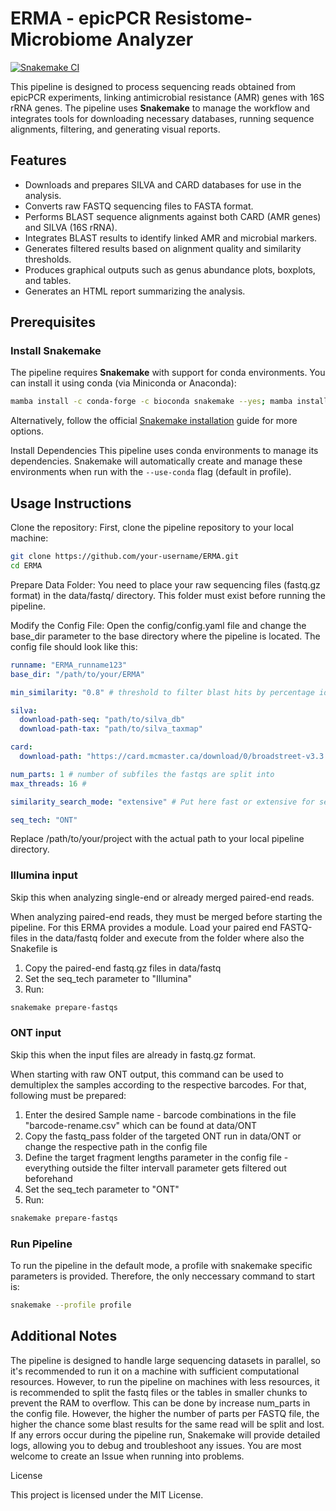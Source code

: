 # ERMA - epicPCR Resistome-Microbiome Analyzer

[![Snakemake CI](https://github.com/IKIM-Essen/ERMA/actions/workflows/snakemake-ci.yml/badge.svg)](https://github.com/IKIM-Essen/ERMA/actions/workflows/snakemake-ci.yml)

This pipeline is designed to process sequencing reads obtained from epicPCR experiments, linking antimicrobial resistance (AMR) genes with 16S rRNA genes. The pipeline uses **Snakemake** to manage the workflow and integrates tools for downloading necessary databases, running sequence alignments, filtering, and generating visual reports.

## Features
- Downloads and prepares SILVA and CARD databases for use in the analysis.
- Converts raw FASTQ sequencing files to FASTA format.
- Performs BLAST sequence alignments against both CARD (AMR genes) and SILVA (16S rRNA).
- Integrates BLAST results to identify linked AMR and microbial markers.
- Generates filtered results based on alignment quality and similarity thresholds.
- Produces graphical outputs such as genus abundance plots, boxplots, and tables.
- Generates an HTML report summarizing the analysis.

## Prerequisites

### Install Snakemake
The pipeline requires **Snakemake** with support for conda environments. You can install it using conda (via Miniconda or Anaconda):

```bash
mamba install -c conda-forge -c bioconda snakemake --yes; mamba install -c bioconda snakemake-storage-plugin-fs --yes
```

Alternatively, follow the official [Snakemake installation](https://snakemake.readthedocs.io/en/stable/getting_started/installation.html) guide for more options.

Install Dependencies
This pipeline uses conda environments to manage its dependencies. Snakemake will automatically create and manage these environments when run with the `--use-conda` flag (default in profile).

## Usage Instructions

Clone the repository: First, clone the pipeline repository to your local machine:

```bash
git clone https://github.com/your-username/ERMA.git
cd ERMA
```
Prepare Data Folder: You need to place your raw sequencing files (fastq.gz format) in the data/fastq/ directory. This folder must exist before running the pipeline.

Modify the Config File: Open the config/config.yaml file and change the base_dir parameter to the base directory where the pipeline is located. The config file should look like this:

```yaml
runname: "ERMA_runname123"
base_dir: "/path/to/your/ERMA"

min_similarity: "0.8" # threshold to filter blast hits by percentage identity

silva:
  download-path-seq: "path/to/silva_db"
  download-path-tax: "path/to/silva_taxmap"

card:
  download-path: "https://card.mcmaster.ca/download/0/broadstreet-v3.3.0.tar.bz2"

num_parts: 1 # number of subfiles the fastqs are split into
max_threads: 16 # 

similarity_search_mode: "extensive" # Put here fast or extensive for search on only forward or both strands

seq_tech: "ONT"
```

Replace /path/to/your/project with the actual path to your local pipeline directory.

### Illumina input

Skip this when analyzing single-end or already merged paired-end reads.

When analyzing paired-end reads, they must be merged before starting the pipeline. For this ERMA provides a module. Load your paired end FASTQ-files in the data/fastq folder and execute from the folder where also the Snakefile is

1. Copy the paired-end fastq.gz files in data/fastq
2. Set the seq_tech parameter to "Illumina"
3. Run:

```bash
snakemake prepare-fastqs
```

### ONT input

Skip this when the input files are already in fastq.gz format.

When starting with raw ONT output, this command can be used to demultiplex the samples according to the respective barcodes. For that, following must be prepared:

1. Enter the desired Sample name - barcode combinations in the file "barcode-rename.csv" which can be found at data/ONT
2. Copy the fastq_pass folder of the targeted ONT run in data/ONT or change the respective path in the config file
3. Define the target fragment lengths parameter in the config file - everything outside the filter intervall parameter gets filtered out beforehand
4. Set the seq_tech parameter to "ONT"
5. Run:

```bash
snakemake prepare-fastqs
```

### Run Pipeline

To run the pipeline in the default mode, a profile with snakemake specific parameters is provided. Therefore, the only neccessary command to start is:

```bash
snakemake --profile profile
```

## Additional Notes

The pipeline is designed to handle large sequencing datasets in parallel, so it's recommended to run it on a machine with sufficient computational resources. However, to run the pipeline on machines with less resources, it is recommended to split the fastq files or the tables in smaller chunks to prevent the RAM to overflow. This can be done by increase num_parts in the config file. However, the higher the number of parts per FASTQ file, the higher the chance some blast results for the same read will be split and lost.
If any errors occur during the pipeline run, Snakemake will provide detailed logs, allowing you to debug and troubleshoot any issues. You are most welcome to create an Issue when running into problems.

License

This project is licensed under the MIT License.
